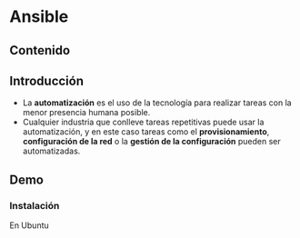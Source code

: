 # Ansible

## Contenido

## Introducción

* La **automatización** es el uso de la tecnología para realizar tareas con la menor presencia humana posible.  
* Cualquier industria que conlleve tareas repetitivas puede usar la automatización, y en este caso tareas como el **provisionamiento**, **configuración de la red** o la **gestión de la configuración** pueden ser automatizadas.

## Demo

### Instalación

En Ubuntu
